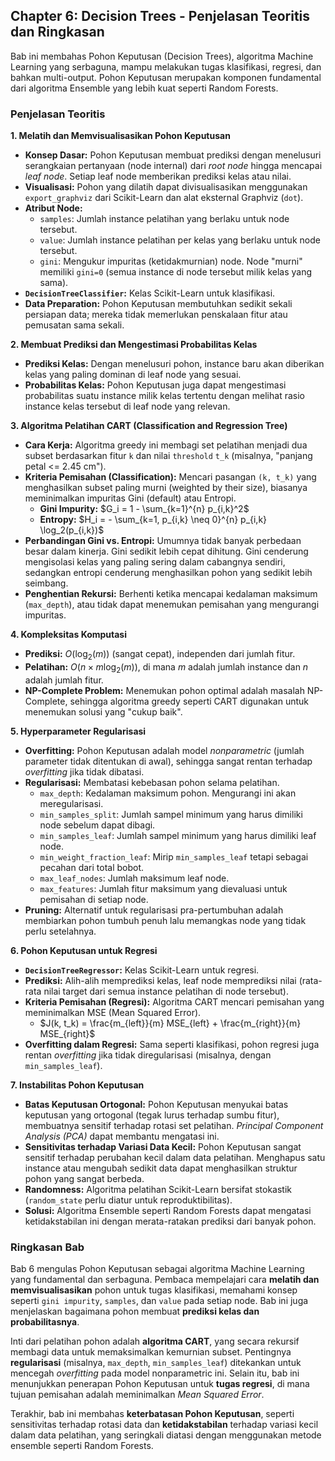 ## Chapter 6: Decision Trees - Penjelasan Teoritis dan Ringkasan

Bab ini membahas Pohon Keputusan (Decision Trees), algoritma Machine Learning yang serbaguna, mampu melakukan tugas klasifikasi, regresi, dan bahkan multi-output. Pohon Keputusan merupakan komponen fundamental dari algoritma Ensemble yang lebih kuat seperti Random Forests.

### Penjelasan Teoritis

**1. Melatih dan Memvisualisasikan Pohon Keputusan**
* **Konsep Dasar:** Pohon Keputusan membuat prediksi dengan menelusuri serangkaian pertanyaan (node internal) dari *root node* hingga mencapai *leaf node*. Setiap leaf node memberikan prediksi kelas atau nilai.
* **Visualisasi:** Pohon yang dilatih dapat divisualisasikan menggunakan `export_graphviz` dari Scikit-Learn dan alat eksternal Graphviz (`dot`).
* **Atribut Node:**
    * `samples`: Jumlah instance pelatihan yang berlaku untuk node tersebut.
    * `value`: Jumlah instance pelatihan per kelas yang berlaku untuk node tersebut.
    * `gini`: Mengukur impuritas (ketidakmurnian) node. Node "murni" memiliki `gini=0` (semua instance di node tersebut milik kelas yang sama).
* **`DecisionTreeClassifier`:** Kelas Scikit-Learn untuk klasifikasi.
* **Data Preparation:** Pohon Keputusan membutuhkan sedikit sekali persiapan data; mereka tidak memerlukan penskalaan fitur atau pemusatan sama sekali.

**2. Membuat Prediksi dan Mengestimasi Probabilitas Kelas**
* **Prediksi Kelas:** Dengan menelusuri pohon, instance baru akan diberikan kelas yang paling dominan di leaf node yang sesuai.
* **Probabilitas Kelas:** Pohon Keputusan juga dapat mengestimasi probabilitas suatu instance milik kelas tertentu dengan melihat rasio instance kelas tersebut di leaf node yang relevan.

**3. Algoritma Pelatihan CART (Classification and Regression Tree)**
* **Cara Kerja:** Algoritma greedy ini membagi set pelatihan menjadi dua subset berdasarkan fitur `k` dan nilai `threshold` `t_k` (misalnya, "panjang petal <= 2.45 cm").
* **Kriteria Pemisahan (Classification):** Mencari pasangan `(k, t_k)` yang menghasilkan subset paling murni (weighted by their size), biasanya meminimalkan impuritas Gini (default) atau Entropi.
    * **Gini Impurity:** $G_i = 1 - \sum_{k=1}^{n} p_{i,k}^2$
    * **Entropy:** $H_i = - \sum_{k=1, p_{i,k} \neq 0}^{n} p_{i,k} \log_2(p_{i,k})$
* **Perbandingan Gini vs. Entropi:** Umumnya tidak banyak perbedaan besar dalam kinerja. Gini sedikit lebih cepat dihitung. Gini cenderung mengisolasi kelas yang paling sering dalam cabangnya sendiri, sedangkan entropi cenderung menghasilkan pohon yang sedikit lebih seimbang.
* **Penghentian Rekursi:** Berhenti ketika mencapai kedalaman maksimum (`max_depth`), atau tidak dapat menemukan pemisahan yang mengurangi impuritas.

**4. Kompleksitas Komputasi**
* **Prediksi:** $O(\log_2(m))$ (sangat cepat), independen dari jumlah fitur.
* **Pelatihan:** $O(n \times m \log_2(m))$, di mana $m$ adalah jumlah instance dan $n$ adalah jumlah fitur.
* **NP-Complete Problem:** Menemukan pohon optimal adalah masalah NP-Complete, sehingga algoritma greedy seperti CART digunakan untuk menemukan solusi yang "cukup baik".

**5. Hyperparameter Regularisasi**
* **Overfitting:** Pohon Keputusan adalah model *nonparametric* (jumlah parameter tidak ditentukan di awal), sehingga sangat rentan terhadap *overfitting* jika tidak dibatasi.
* **Regularisasi:** Membatasi kebebasan pohon selama pelatihan.
    * `max_depth`: Kedalaman maksimum pohon. Mengurangi ini akan meregularisasi.
    * `min_samples_split`: Jumlah sampel minimum yang harus dimiliki node sebelum dapat dibagi.
    * `min_samples_leaf`: Jumlah sampel minimum yang harus dimiliki leaf node.
    * `min_weight_fraction_leaf`: Mirip `min_samples_leaf` tetapi sebagai pecahan dari total bobot.
    * `max_leaf_nodes`: Jumlah maksimum leaf node.
    * `max_features`: Jumlah fitur maksimum yang dievaluasi untuk pemisahan di setiap node.
* **Pruning:** Alternatif untuk regularisasi pra-pertumbuhan adalah membiarkan pohon tumbuh penuh lalu memangkas node yang tidak perlu setelahnya.

**6. Pohon Keputusan untuk Regresi**
* **`DecisionTreeRegressor`:** Kelas Scikit-Learn untuk regresi.
* **Prediksi:** Alih-alih memprediksi kelas, leaf node memprediksi nilai (rata-rata nilai target dari semua instance pelatihan di node tersebut).
* **Kriteria Pemisahan (Regresi):** Algoritma CART mencari pemisahan yang meminimalkan MSE (Mean Squared Error).
    * $J(k, t_k) = \frac{m_{left}}{m} MSE_{left} + \frac{m_{right}}{m} MSE_{right}$
* **Overfitting dalam Regresi:** Sama seperti klasifikasi, pohon regresi juga rentan *overfitting* jika tidak diregularisasi (misalnya, dengan `min_samples_leaf`).

**7. Instabilitas Pohon Keputusan**
* **Batas Keputusan Ortogonal:** Pohon Keputusan menyukai batas keputusan yang ortogonal (tegak lurus terhadap sumbu fitur), membuatnya sensitif terhadap rotasi set pelatihan. *Principal Component Analysis (PCA)* dapat membantu mengatasi ini.
* **Sensitivitas terhadap Variasi Data Kecil:** Pohon Keputusan sangat sensitif terhadap perubahan kecil dalam data pelatihan. Menghapus satu instance atau mengubah sedikit data dapat menghasilkan struktur pohon yang sangat berbeda.
* **Randomness:** Algoritma pelatihan Scikit-Learn bersifat stokastik (`random_state` perlu diatur untuk reproduktibilitas).
* **Solusi:** Algoritma Ensemble seperti Random Forests dapat mengatasi ketidakstabilan ini dengan merata-ratakan prediksi dari banyak pohon.

### Ringkasan Bab

Bab 6 mengulas Pohon Keputusan sebagai algoritma Machine Learning yang fundamental dan serbaguna. Pembaca mempelajari cara **melatih dan memvisualisasikan** pohon untuk tugas klasifikasi, memahami konsep seperti `gini impurity`, `samples`, dan `value` pada setiap node. Bab ini juga menjelaskan bagaimana pohon membuat **prediksi kelas dan probabilitasnya**.

Inti dari pelatihan pohon adalah **algoritma CART**, yang secara rekursif membagi data untuk memaksimalkan kemurnian subset. Pentingnya **regularisasi** (misalnya, `max_depth`, `min_samples_leaf`) ditekankan untuk mencegah *overfitting* pada model nonparametric ini. Selain itu, bab ini menunjukkan penerapan Pohon Keputusan untuk **tugas regresi**, di mana tujuan pemisahan adalah meminimalkan *Mean Squared Error*.

Terakhir, bab ini membahas **keterbatasan Pohon Keputusan**, seperti sensitivitas terhadap rotasi data dan **ketidakstabilan** terhadap variasi kecil dalam data pelatihan, yang seringkali diatasi dengan menggunakan metode ensemble seperti Random Forests.